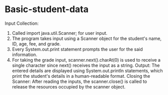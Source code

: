 # Basic-student-data
Input Collection:
1.	Called  import java.util.Scanner; for user input.
2.	The program takes input using a Scanner object for the student's name, ID, age, fee, and grade.
3.	Every System.out.print statement prompts the user for the said information.
4.	For taking the grade input, scanner.next().charAt(0) is used to receive a single character since next() receives the input as a string.
Output:
The entered details are displayed using System.out.println statements,
which print the student's details in a human-readable format.
Closing the Scanner:
After reading the inputs, the scanner.close() is called to release the
resources occupied by the scanner object.
